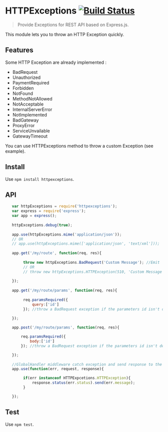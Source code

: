 # HTTPExceptions [![Build Status](https://travis-ci.org/Romakita/httpexceptions.svg?branch=master)](https://travis-ci.org/Romakita/httpexceptions)

> Provide Exceptions for REST API based on Express.js.

This module lets you to throw an HTTP Exception quickly.

## Features

Some HTTP Exception are already implemented : 
 * BadRequest
 * Unauthorized
 * PaymentRequired
 * Forbidden
 * NotFound
 * MethodNotAllowed
 * NotAcceptable
 * InternalServerError
 * NotImplemented
 * BadGateway
 * ProxyError
 * ServiceUnvailable
 * GatewayTimeout
 
You can use HTTPExceptions method to throw a custom Exception (see example).


## Install

Use `npm install httpexceptions`.

## API

``` javascript
   var httpExceptions = require('httpexceptions');
   var express = require('express');
   var app = express();
   
   httpExceptions.debug(true);
   
   app.use(httpExceptions.mime('application/json'));
   // OR
   // app.use(httpExceptions.mime(['application/json', 'text/xml']));
   
   app.get('/my/route', function(req, res){
   
        throw new httpExceptions.BadRequest('Custom Message'); //Emit
        // OR
        // throw new httpExceptions.HTTPException(510, 'Custom Message');
   
   });
   
   app.get('/my/route/params', function(req, res){
      
        req.paramsRequired({
            query:['id']
        }); //throw a BadRequest exception if the parameters id isn't defined in queryParams
  
   });

   app.post('/my/route/params', function(req, res){

       req.paramsRequired({
           body:['id']
       }); //throw a BadRequest exception if the parameters id isn't defined in bodyParams

   });
   
   //GlobalHandler middleware catch exception and send response to the client
   app.use(function(err, request, response){

        if(err instanceof HTTPExpcetions.HTTPException){
            response.status(err.status).send(err.message);
        }

   });
```


## Test

Use `npm test`.


[travis]: https://travis-ci.org/